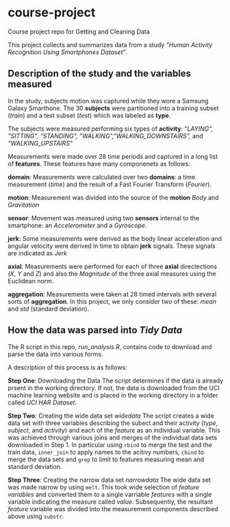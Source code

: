 # course-project
Course project repo for Getting and Cleaning Data

This project collects and summarizes data from a study *"Human Activity Recognition Using Smartphones Dataset"*.

## Description of the study and the variables measured

In the study, subjects motion was captured while they wore a Samsung Galaxy Smarthone. The 30 **subjects** were partitioned into a training subset (*train*) and a test subset (*test*) which was labeled as **type**.

The subjects were measured performing six types of **activity**: "*LAYING", "SITTING", "STANDING", "WALKING","WALKING_DOWNSTAIRS",* and *"WALKING_UPSTAIRS"* 

Measurements were made over 28 time periods and captured in a long list of **features**. These features have many componenets as follows:

 **domain**: Measurements were calculated over two **domains**: a time measurement (*time*) and the result of a Fast Fourier Transform (*Fourier*). 

 **motion**: Measurement was divided into the source of the **motion** *Body* and *Gravitation*

 **sensor**: Movement was measured using two **sensors** internal to the smartphone: an *Accelerometer* and a *Gyroscope*.  

 **jerk**: Some measurements were derived as the body linear acceleration and angular velocity were derived in time to obtain **jerk** signals. These signals are indicated as *Jerk*

 **axial**: Measurements were performed for each of three **axial** directections (*X, Y* and *Z*) and also the *Magnitude* of the three axial measures using the Euclidean norm. 

 **aggregation**: Measurements were taken at 28 timed intervals with several sorts of **aggregation**. In this project, we only consider two of these: *mean* and *std* (standard deviation).

## How the data was parsed into *Tidy Data*

The R script in this repo, *run_analysis.R*, contains code to download and parse the data into various forms. 

A description of this process is as follows:

  **Step One**: Downloading the Data
  The script determines if the data is already prsent in the working directory. If not, the data is downloaded from the UCI machine learning website and is placed in the working directory in a folder called *UCI HAR Dataset*. 

  **Step Two**: Creating the wide data set *widedata*
  The script creates a wide data set with three variables describing the subect and their activity (*type*, *subject*, and *activity*) and each of the *feature* as an individual variable. This was achieved through various joins and merges of  the individual data sets downloaded in Step 1. In particular using `rbind` to merge the test and the train data, `inner_join` to apply names to the acitivy numbers, `cbind` to merge the data sets and `grep` to limit to features measuring mean and standard deviation.  
  
  **Step Three**: Creating the narrow data set *narrowdata*
  The wide data set was made narrow by using `melt`.  This took wide selection of *feature variables* and converted them to a single varriable *features* with a single variable indicating the measure called *value*. 
  Subsequently, the resultant *feature* variable was divided into the measurement components described above using `substr`. 
  
  
  
  
